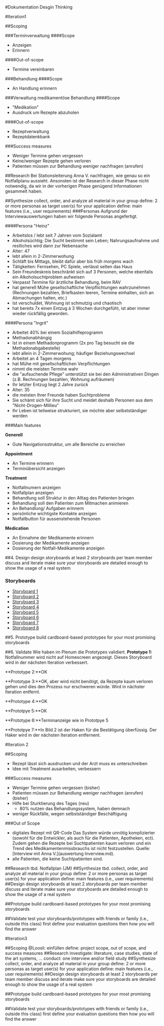 #Dokumentation Desgin Thinking

#Iteration1

##Scoping

###Terminverwaltung
####Scope
* Anzeigen
* Erinnern

####Out-of-scope
* Termine vereinbaren

###Behandlung
####Scope
* An Handlung erinnern


###Verwaltung medikamentöse Behandlung
####Scope
* "Medikation"
* Ausdruck um Rezepte abzuholen

####Out-of-scope
* Rezeptverwaltung
* Rezeptdatenkbank

###Success measures
* Weniger Termine gehen vergessen
* Keine/weniger Rezepte gehen verloren
* Patienten müssen zur Behandlung weniger nachfragen (anrufen)

##Research
Bei Stationsleiterung Anna V. nachfragen, wie genau so ein Notfallplanu aussieht.
Ansonsten ist der Research in dieser Phase nicht notwendig, da wir in der vorherigen Phase genügend Informationen gesammelt haben.

##Synthesize
collect, order, and analyze all material in your group
define: 2 or more personas as target user(s) for your application
define: main features (i.e., user requirements)
###Personas
Aufgrund der Interviewauswertungen haben wir folgende Personas angefertigt.

####Persona "Heinz"
* Arbeitslos / lebt seit 7 Jahren vom Sozialamt
* Alkoholsüchtig; Die Sucht bestimmt sein Leben; Nahrungsaufnahme und restliches wird dann zur Nebensache
* Alter: 47
* lebt allein in 2-Zimmerwohung
* Schläft bis Mittags, bleibt dafür aber bis früh morgens wach
* Tätigkeiten: Fernsehen, PC Spiele, verlässt selten das Haus
* Sein Freundeskreis beschränkt sich auf 3 Personen, welche ebenfalls ein Alkoholsuchtproblem aufweisen
* Verpasst Termine für ärztliche Behandlung, beim RAV
* hat generell Mühe gesellschaftliche Verpflichtungen wahrzunehmen (Rechnungen bezahlen, Briefkasten leeren, Termine einhalten, sich an Abmachungen halten, etc.)
* Ist verschuldet, Wohnung ist schmutzig und chaotisch
* hat bereits 7x einen Entzug à 3 Wochen durchgefüht, ist aber immer wieder rückfällig geworden.

####Persona "Ingrit"
* Arbeitet 40% bei einem Sozialhilfeprogramm
* Methadonabhängig
* Ist in einem Methadonprogramm (2x pro Tag besucht sie die Methadonabgabestelle)
* lebt allein in 2-Zimmerwohung; häufiger Beziehungswechsel
* Arbeitet an 4 Tagen morgens
* hat Mühe mit gesellschaftlichen Verpflichtungen
* nimmt die meisten Termine wahr
* die "aufsuchende Pflege" unterstützt sie bei den Administrativen Dingen (z.B. Rechnungen bezahlen, Wohnung aufräumen)
* Ihr letzter Entzug liegt 2 Jahre zurück
* Alter: 35
* die meisten Ihrer Freunde haben Suchtprobleme
* Sie schämt sich für ihre Sucht und meidet deshalb Personen aus dem "Nicht-Drogen-Millieu"
* Ihr Leben ist teilweise strukturiert, sie möchte aber selbstständiger werden

###Main features

**Generell**
* Gute Navigationsstruktur, um alle Bereiche zu erreichen

**Appointment**
* An Termine erinnern
* Terminübersicht anzeigen

**Treatment**
* Notfallnumern anzeigen
* Notfallplan anzeigen
* Behandlung soll Struktur in den Alltag des Patienten bringen
* Behandlung soll den Patienten zum Mitmachen animieren
* An Behandlung/ Aufgaben erinnern
* persönliche wichtigste Kontakte anzeigen
* Notfallbutton für aussenstehende Personen

**Medication**
* An Einnahme der Medikamente erinnern
* Dosierung der Medikamente anzeigen
* Dosierung der Notfall-Medikamente anzeigen

##4. Design
design storyboards
at least 2 storyboards per team member
discuss and iterate
make sure your storyboards are detailed enough to show the usage of a real system

### Storyboards
* [Storyboard 1](storyboard1.png)
* [Storyboard 2](storyboard2.png)
* [Storyboard 3](storyboard3.png)
* [Storyboard 4](storyboard4.png)
* [Storyboard 5](storyboard5.png)
* [Storyboard 6](storyboard6.png)
* [Storyboard 7](storyboard7.png)
* [Storyboard 8](storyboard8.png)

##5. Prototype
build cardboard-based prototypes for your most promising storyboards

##6. Validate
Wie haben im Plenum die Prototypes validiert.
**Prototype 1:** Notfallnummer wird nicht auf Homescreen angezeigt. Dieses Storyboard wird in der nächsten Iteration verbessert.

**Prototype 2:**OK

**Prototype 3:**OK, aber wird nicht benötigt, da Rezepte kaum verloren gehen und dies den Prozess nur erschweren würde. Wird in nächster Iteration entfernt.

**Prototype 4:**OK

**Prototpye 5:**OK

**Prototype 6:**Terminanzeige wie in Prototpye 5

**Prototpye 7:**In Bild 2 ist der Haken für die Bestätigung überfüssig. Der Haker wird in der nächsten Iteration entfernent. 

#Iteration 2

##Scoping
* Rezept lässt sich ausdrucken und der Arzt muss es unterschreiben
* Idee mit Treatment ausarbeiten, verbessern

###Success measures
* Weniger Termine gehen vergessen (bisher)
* Patienten müssen zur Behandlung weniger nachfragen (anrufen) (bisher)
* Hilfe bei Sturktierung des Tages (neu)
  * 80% nutzen das Behandlungssystem, haben demnach 
* weniger Rückfälle, wegen selbstständiger Beschäftigung


###Out of Scope
* digitales Rezept mit QR-Code
Das System würde unnötig komplizierter (sowohl für die Entwickler, als auch für die Patienten, Apotheken, ect). Zudem gehen die Rezepte bei Suchtpatienten kaum verloren und ein Trend des Medikamentenmissbrauchs ist nicht festzustellen. Quelle: [Interview mit Anna V.](auswertung Inverview.md).
* alle Patienten, die keine Suchtpatienten sind.

##Research
tbd. Notfallplan (JM)
##Synthesize
tbd. collect, order, and analyze all material in your group
define: 2 or more personas as target user(s) for your application
define: main features (i.e., user requirements)
##Design
design storyboards
at least 2 storyboards per team member
discuss and iterate
make sure your storyboards are detailed enough to show the usage of a real system

##Prototype
build cardboard-based prototypes for your most promising storyboards

##Validate
test your storyboards/prototypes with friends or family (i.e., outside this class)
first define your evaluation questions
then how you will find the answer

#Iteration3

##Scoping
@Loosli: einfüllen
define: project scope, out of scope, and success measures
##Research
investigate: literature, case studies, state of the art systems, …
conduct: one interview and/or field study
##Synthesize
collect, order, and analyze all material in your group
define: 2 or more personas as target user(s) for your application
define: main features (i.e., user requirements)
##Design
design storyboards
at least 2 storyboards per team member
discuss and iterate
make sure your storyboards are detailed enough to show the usage of a real system

##Prototype
build cardboard-based prototypes for your most promising storyboards

##Validate
test your storyboards/prototypes with friends or family (i.e., outside this class)
first define your evaluation questions
then how you will find the answer
